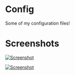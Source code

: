 # Config
Some of my configuration files!

# Screenshots


[![Screenshot](http://photo-host.org/images/2017/04/20/i21epM.png)](http://photo-host.org/images/2017/04/20/i21epM.png)

[![Screenshot](http://photo-host.org/images/2017/04/20/R9Fun3i.png)](http://photo-host.org/images/2017/04/20/R9Fun3i.png)
